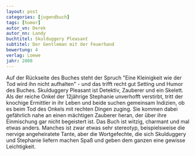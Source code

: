 ```yaml
---
layout: post
categories: [jugendbuch]
tags: [humor]
autor_vn: Derek
autor_nn: Landy
buchtitel: Skulduggery Pleasant
subtitel: Der Gentleman mit der Feuerhand
bewertung: 4
verlag: Loewe
jahr: 2008
---
```


Auf der Rückseite des Buches steht der Spruch "Eine Kleinigkeit wie der Tod wird ihn nicht aufhalten" - und das trifft recht gut Setting und Humor des Buches. Skulduggery Pleasant ist Detektiv, Zauberer und ein Skelett. Als der reiche Onkel der 12jährige Stephanie unverhofft verstirbt, tritt der knochige Ermittler in ihr Leben und beide suchen gemeinsam Indizien, ob es beim Tod des Onkels mit rechten Dingen zuging. Sie kommen dabei gefährlich nahe an einen mächtigen Zauberer heran, der über ihre Einmischung gar nicht begeistert ist.
Das Buch ist witzig, charmant und mal etwas anders. Manches ist zwar etwas sehr stereotyp, beispielsweise die nervige angeheiratete Tante, aber die Wortgefechte, die sich Skulduggery und Stephanie liefern machen Spaß und geben dem ganzen eine gewisse Leichtigkeit.

